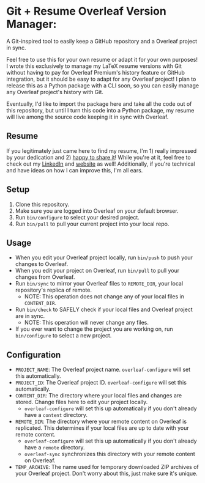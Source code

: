 # Git + Resume Overleaf Version Manager:

A Git-inspired tool to easily keep a GitHub repository and a Overleaf project in sync.

Feel free to use this for your own resume or adapt it for your own purposes! I wrote this exclusively to manage my LaTeX resume versions with Git without having to pay for Overleaf Premium's history feature or GitHub integration, but it should be easy to adapt for any Overleaf project! I plan to release this as a Python package with a CLI soon, so you can easily manage any Overleaf project's history with Git.

Eventually, I'd like to import the package here and take all the code out of this repository, but until I turn this code into a Python package, my resume will live among the source code keeping it in sync with Overleaf.

## Resume

If you legitimately just came here to find my resume, I'm 1) really impressed by your dedication and 2) [happy to share it](https://ashwinak-resume.tiiny.site/)! While you're at it, feel free to check out my [LinkedIn](https://www.linkedin.com/in/ashwinak/) and [website](https://ashwinak.com) as well! Additionally, if you're technical and have ideas on how I can improve this, I'm all ears.

## Setup

1. Clone this repository.
2. Make sure you are logged into Overleaf on your default browser.
3. Run `bin/configure` to select your desired project.
4. Run `bin/pull` to pull your current project into your local repo.

## Usage

- When you edit your Overleaf project locally, run `bin/push` to push your changes to Overleaf.
- When you edit your project on Overleaf, run `bin/pull` to pull your changes from Overleaf.
- Run `bin/sync` to mirror your Overleaf files to `REMOTE_DIR`, your local repository's replica of remote.
  - NOTE: This operation does not change any of your local files in `CONTENT_DIR`.
- Run `bin/check` to SAFELY check if your local files and Overleaf project are in sync.
  - NOTE: This operation will never change any files.
- If you ever want to change the project you are working on, run `bin/configure` to select a new project.

## Configuration

- `PROJECT_NAME`: The Overleaf project name. `overleaf-configure` will set this automatically.
- `PROJECT_ID`: The Overleaf project ID. `overleaf-configure` will set this automatically.
- `CONTENT_DIR`: The directory where your local files and changes are stored. Change files here to edit your project locally.
  - `overleaf-configure` will set this up automatically if you don't already have a `content` directory.
- `REMOTE_DIR`: The directory where your remote content on Overleaf is replicated. This determines if your local files are up to date with your remote content.
  - `overleaf-configure` will set this up automatically if you don't already have a `remote` directory.
  - `overleaf-sync` synchronizes this directory with your remote content on Overleaf.
- `TEMP_ARCHIVE`: The name used for temporary downloaded ZIP archives of your Overleaf project. Don't worry about this, just make sure it's unique.
